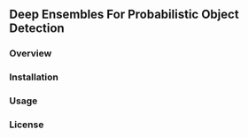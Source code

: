 ## Deep Ensembles For Probabilistic Object Detection 

### Overview

### Installation

### Usage

### License 

